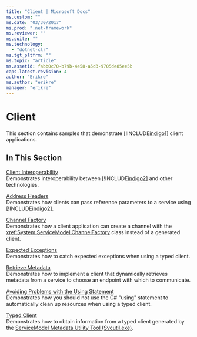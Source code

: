 ```yaml
---
title: "Client | Microsoft Docs"
ms.custom: ""
ms.date: "03/30/2017"
ms.prod: ".net-framework"
ms.reviewer: ""
ms.suite: ""
ms.technology: 
  - "dotnet-clr"
ms.tgt_pltfrm: ""
ms.topic: "article"
ms.assetid: fabb0c70-b79b-4e58-a5d3-9705de85ee5b
caps.latest.revision: 4
author: "Erikre"
ms.author: "erikre"
manager: "erikre"
---
```

# Client
This section contains samples that demonstrate [!INCLUDE[indigo1](../../../../includes/indigo1-md.md)] client applications.  
  
## In This Section  
 [Client Interoperability](../../../../docs/framework/wcf/samples/client-interoperability.md)  
 Demonstrates interoperability between [!INCLUDE[indigo2](../../../../includes/indigo2-md.md)] and other technologies.  
  
 [Address Headers](../../../../docs/framework/wcf/samples/address-headers.md)  
 Demonstrates how clients can pass reference parameters to a service using [!INCLUDE[indigo2](../../../../includes/indigo2-md.md)].  
  
 [Channel Factory](../../../../docs/framework/wcf/samples/channel-factory.md)  
 Demonstrates how a client application can create a channel with the <xref:System.ServiceModel.ChannelFactory> class instead of a generated client.  
  
 [Expected Exceptions](../../../../docs/framework/wcf/samples/expected-exceptions.md)  
 Demonstrates how to catch expected exceptions when using a typed client.  
  
 [Retrieve Metadata](../../../../docs/framework/wcf/samples/retrieve-metadata.md)  
 Demonstrates how to implement a client that dynamically retrieves metadata from a service to choose an endpoint with which to communicate.  
  
 [Avoiding Problems with the Using Statement](../../../../docs/framework/wcf/samples/avoiding-problems-with-the-using-statement.md)  
 Demonstrates how you should not use the C# "using" statement to automatically clean up resources when using a typed client.  
  
 [Typed Client](../../../../docs/framework/wcf/samples/typed-client.md)  
 Demonstrates how to obtain information from a typed client generated by the [ServiceModel Metadata Utility Tool (Svcutil.exe)](../../../../docs/framework/wcf/servicemodel-metadata-utility-tool-svcutil-exe.md).